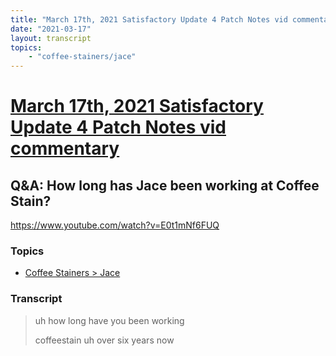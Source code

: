 ```yaml
---
title: "March 17th, 2021 Satisfactory Update 4 Patch Notes vid commentary Q&A: How long has Jace been working at Coffee Stain?"
date: "2021-03-17"
layout: transcript
topics:
    - "coffee-stainers/jace"
---
```

# [March 17th, 2021 Satisfactory Update 4 Patch Notes vid commentary](../2021-03-17.md)
## Q&A: How long has Jace been working at Coffee Stain?
https://www.youtube.com/watch?v=E0t1mNf6FUQ

### Topics
* [Coffee Stainers > Jace](../topics/coffee-stainers/jace.md)

### Transcript

> uh how long have you been working
>
> coffeestain uh over six years now
